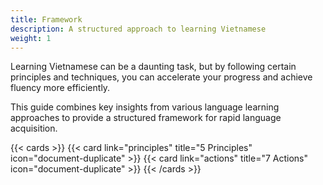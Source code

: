 ```yaml
---
title: Framework
description: A structured approach to learning Vietnamese
weight: 1
---
```


Learning Vietnamese can be a daunting task, but by following certain principles and techniques, you can accelerate your progress and achieve fluency more efficiently. 

This guide combines key insights from various language learning approaches to provide a structured framework for rapid language acquisition. 

{{< cards >}}
  {{< card link="principles" title="5 Principles" icon="document-duplicate" >}}
  {{< card link="actions" title="7 Actions" icon="document-duplicate" >}}
{{< /cards >}}